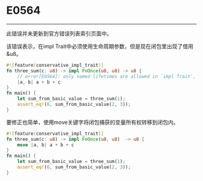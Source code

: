 # E0564

---

此错误并未更新到官方错误列表索引页面中。

该错误表示，在impl Trait中必须使用生命周期参数，但是现在闭包里出现了借用 &u8。



```rust
#![feature(conservative_impl_trait)]
fn three_sum(c: u8) -> impl FnOnce(u8, u8) -> u8 {
    // error[E0564]: only named lifetimes are allowed in `impl Trait`, but `` was found in the type `[closure@src/main.rs:3:6: 3:22 c:&u8]
    |a, b| a + b + c
}
fn main() {
    let sum_from_basic_value = three_sum(1);
    assert_eq!(6, sum_from_basic_value(2, 3));
}
```

要修正也简单，使用move关键字将闭包捕获的变量所有权转移到闭包内。

```rust
#![feature(conservative_impl_trait)]
fn three_sum(c: u8) -> impl FnOnce(u8, u8)  -> u8 {
    move |a, b| a + b + c
}
fn main() {
    let sum_from_basic_value = three_sum(1);
    assert_eq!(6, sum_from_basic_value(2, 3));
}
```